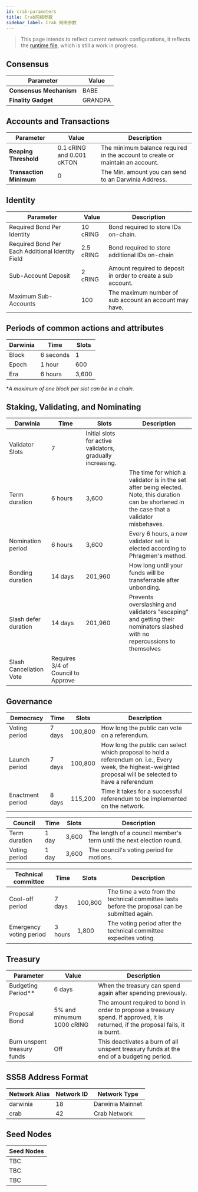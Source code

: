 ```yaml
---
id: crab-parameters
title: Crab网络参数 
sidebar_label: Crab 网络参数
---
```


> This page intends to reflect current network configurations, it reflects the [runtime file](https://github.com/darwinia-network/darwinia-common/blob/master/bin/node-template/runtime/src/lib.rs), which is still a work in progress. 

## Consensus

| Parameter               | Value   |
| ----------------------- | ------- |
| **Consensus Mechanism** | BABE    |
| **Finality Gadget**     | GRANDPA |

## Accounts and Transactions

| Parameter               | Value                     | Description                                                                   |
| ----------------------- | ------------------------- | ----------------------------------------------------------------------------- |
| **Reaping Threshold**   | 0.1 cRING and 0.001 cKTON | The minimum balance required in the account to create or maintain an account. |
| **Transaction Minimum** | 0                         | The Min. amount you can send to an Darwinia Address.                          |

## Identity

| Parameter                                        | Value     | Description                                                  |
| ------------------------------------------------ | --------- | ------------------------------------------------------------ |
| Required Bond Per Identity                       | 10 cRING  | Bond required to store IDs on-chain.                         |
| Required Bond Per Each Additional Identity Field | 2.5 cRING | Bond required to store additional IDs on-chain               |
| Sub-Account Deposit                              | 2 cRING   | Amount required to deposit in order to create a sub account. |
| Maximum Sub-Accounts                             | 100       | The maximum number of sub account an account may have.       |

## Periods of common actions and attributes

| Darwinia | Time      | Slots |
| -------- | --------- | ----- |
| Block    | 6 seconds | 1     |
| Epoch    | 1 hour    | 600   |
| Era      | 6 hours   | 3,600 |

**A maximum of one block per slot can be in a chain.*

## Staking, Validating, and Nominating

| Darwinia                | Time                               | Slots                                                      | Description                                                                                                                                      |
| ----------------------- | ---------------------------------- | ---------------------------------------------------------- | ------------------------------------------------------------------------------------------------------------------------------------------------ |
| Validator Slots         | 7                                  | Initial slots for active validators, gradually increasing. |                                                                                                                                                  |
| Term duration           | 6 hours                            | 3,600                                                      | The time for which a validator is in the set after being elected. Note,  this duration can be shortened in the case that a validator misbehaves. |
| Nomination period       | 6 hours                            | 3,600                                                      | Every 6 hours, a new validator set is elected according to Phragmen's method.                                                                    |
| Bonding duration        | 14 days                            | 201,960                                                    | How long until your funds will be transferrable after unbonding.                                                                                 |
| Slash defer duration    | 14 days                            | 201,960                                                    | Prevents overslashing and validators "escaping" and getting their nominators slashed with no repercussions to themselves                         |
| Slash Cancellation Vote | Requires 3/4 of Council to Approve |                                                            |                                                                                                                                                  |

## Governance 

| Democracy        | Time   | Slots   | Description                                                                                                                                                  |
| ---------------- | ------ | ------- | ------------------------------------------------------------------------------------------------------------------------------------------------------------ |
| Voting period    | 7 days | 100,800 | How long the public can vote on a referendum.                                                                                                                |
| Launch period    | 7 days | 100,800 | How long the public can select which proposal to hold a referendum on. i.e., Every week, the highest-weighted proposal will be selected to have a referendum |
| Enactment period | 8 days | 115,200 | Time it takes for a successful referendum to be implemented on the network.                                                                                  |

| Council       | Time  | Slots | Description                                                          |
| ------------- | ----- | ----- | -------------------------------------------------------------------- |
| Term duration | 1 day | 3,600 | The length of a council member's term until the next election round. |
| Voting period | 1 day | 3,600 | The council's voting period for motions.                             |

| Technical committee     | Time    | Slots   | Description                                                                                    |
| ----------------------- | ------- | ------- | ---------------------------------------------------------------------------------------------- |
| Cool-off period         | 7 days  | 100,800 | The time a veto from the technical committee lasts before the proposal can be submitted again. |
| Emergency voting period | 3 hours | 1,800   | The voting period after the technical committee expedites voting.                              |

## Treasury

| Parameter                   | Value                     | Description                                                                                                                        |
| --------------------------- | ------------------------- | ---------------------------------------------------------------------------------------------------------------------------------- |
| Budgeting Period**          | 6 days                    | When the treasury can spend again after spending previously.                                                                       |
| Proposal Bond               | 5% and minumum 1000 cRING | The amount required to bond in order to propose a treasury spend. If approved, it is returned, if the proposal fails, it is burnt. |
| Burn unspent treasury funds | Off                       | This deactivates a burn of all  unspent treasury funds at the end of a budgeting period.                                           |

## SS58 Address Format
| Network Alias | Network ID | Network Type     |
| ------------- | ---------- | ---------------- |
| darwinia      | 18         | Darwinia Mainnet |
| crab          | 42         | Crab Network     |

## Seed Nodes

| Seed Nodes |
| ---------- |
| TBC        |
| TBC        |
| TBC        |